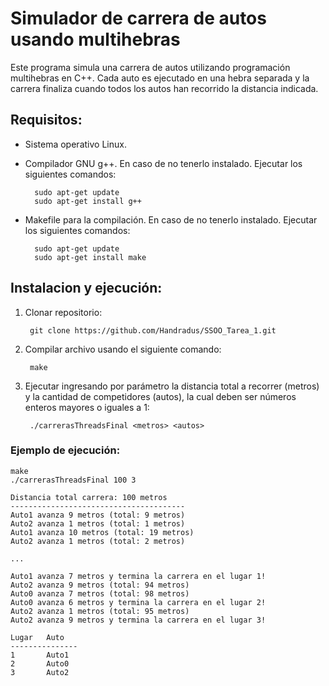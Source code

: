 # Simulador de carrera de autos usando multihebras
Este programa simula una carrera de autos utilizando programación multihebras en C++. Cada auto es ejecutado en una hebra separada y la carrera finaliza cuando todos los autos han recorrido la distancia indicada.

## Requisitos:
- Sistema operativo Linux.
- Compilador GNU g++. En caso de no tenerlo instalado. Ejecutar los siguientes comandos:

        sudo apt-get update
        sudo apt-get install g++

- Makefile para la compilación. En caso de no tenerlo instalado. Ejecutar los siguientes comandos:

        sudo apt-get update
        sudo apt-get install make


## Instalacion y ejecución:  
1. Clonar repositorio:

        git clone https://github.com/Handradus/SSOO_Tarea_1.git

2. Compilar archivo usando el siguiente comando:

        make

3. Ejecutar ingresando por parámetro la distancia total a recorrer (metros) y la cantidad de competidores (autos), la cual deben ser números enteros mayores o iguales a 1:

        ./carrerasThreadsFinal <metros> <autos>

### Ejemplo de ejecución:

    make
    ./carrerasThreadsFinal 100 3

    Distancia total carrera: 100 metros
    ---------------------------------------
    Auto1 avanza 9 metros (total: 9 metros)
    Auto2 avanza 1 metros (total: 1 metros)
    Auto1 avanza 10 metros (total: 19 metros)
    Auto2 avanza 1 metros (total: 2 metros)
    
    ...
    
    Auto1 avanza 7 metros y termina la carrera en el lugar 1!
    Auto2 avanza 9 metros (total: 94 metros)
    Auto0 avanza 7 metros (total: 98 metros)
    Auto0 avanza 6 metros y termina la carrera en el lugar 2!
    Auto2 avanza 1 metros (total: 95 metros)
    Auto2 avanza 9 metros y termina la carrera en el lugar 3!

    Lugar   Auto
    ---------------
    1       Auto1
    2       Auto0
    3       Auto2